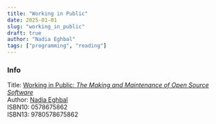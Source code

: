```yaml
---
title: "Working in Public"
date: 2025-01-01
slug: "working_in_public"
draft: true
author: "Nadia Eghbal"
tags: ["programming", "reading"]
---
```


### Info

Title: [Working in Public: _The Making and Maintenance of Open Source Software_](https://www.goodreads.com/book/show/54140556-working-in-public)\
Author: [Nadia Eghbal](https://en.wikipedia.org/wiki/Neal_Stephenson)\
ISBN10: 0578675862\
ISBN13: 9780578675862
